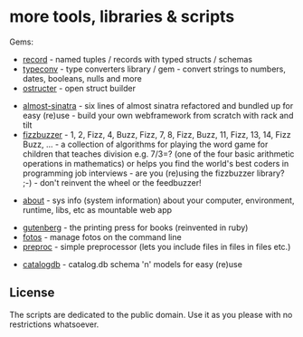 # more tools, libraries & scripts

Gems:

- [record](record)  - named tuples / records with typed structs / schemas
- [typeconv](typeconv)   - type converters library / gem - convert strings to numbers, dates, booleans, nulls and more
- [ostructer](ostructer)   - open struct builder

<!-- break -->
- [almost-sinatra](almost-sinatra) - six lines of almost sinatra refactored and bundled up for easy (re)use - build your own webframework from scratch with rack and tilt
- [fizzbuzzer](fizzbuzzer)  -  1, 2, Fizz, 4, Buzz, Fizz, 7, 8, Fizz, Buzz, 11, Fizz, 13, 14, Fizz Buzz, ... - a collection of algorithms for playing the word game for children that teaches division e.g. 7/3=? (one of the four basic arithmetic operations in mathematics) or helps you find the world's best coders in programming job interviews - are you (re)using the fizzbuzzer library? ;-) - don't reinvent the wheel or the feedbuzzer!


<!-- break -->
- [about](about) -  sys info (system information) about your computer, environment, runtime, libs, etc as mountable web app


<!-- break -->

- [gutenberg](gutenberg)  - the printing press for books (reinvented in ruby)
- [fotos](fotos)  - manage fotos on the command line
- [preproc](preproc)   - simple preprocessor (lets you include files in files in files etc.)


<!-- break -->
- [catalogdb](catalogdb)  - catalog.db schema 'n' models for easy (re)use




## License

The scripts are dedicated to the public domain.
Use it as you please with no restrictions whatsoever.

